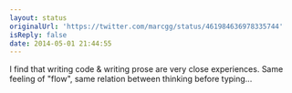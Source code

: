 ```yaml
---
layout: status
originalUrl: 'https://twitter.com/marcgg/status/461984636978335744'
isReply: false
date: 2014-05-01 21:44:55
---
```


I find that writing code &amp; writing prose are very close experiences. Same feeling of "flow", same relation between thinking before typing...
